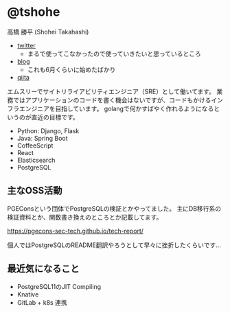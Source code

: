 # @tshohe

高橋 勝平 (Shohei Takahashi)

- [twitter](https://twitter.com/tshohe1)
  - まるで使ってこなかったので使っていきたいと思っているところ
- [blog](https://tsts.hatenablog.com/)
  - これも6月くらいに始めたばかり
- [qiita](https://qiita.com/tshohe)

エムスリーでサイトリライアビリティエンジニア（SRE）として働いてます。
業務ではアプリケーションのコードを書く機会はないですが、コードもかけるインフラエンジニアを目指しています。
golangで何かすばやく作れるようになるというのが直近の目標です。

- Python: Django, Flask
- Java: Spring Boot
- CoffeeScript
- React
- Elasticsearch
- PostgreSQL

## 主なOSS活動

PGEConsという団体でPostgreSQLの検証とかやってました。
主にDB移行系の検証資料とか、関数書き換えのところとか記載してます。

https://pgecons-sec-tech.github.io/tech-report/

個人ではPostgreSQLのREADME翻訳やろうとして早々に挫折したくらいです...

## 最近気になること

- PostgreSQL11のJIT Compiling
- Knative
- GitLab + k8s 連携
